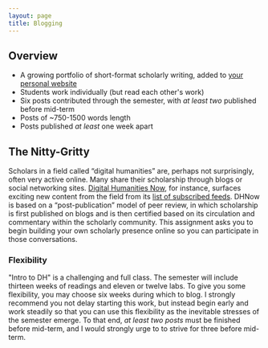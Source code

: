 ```yaml
---
layout: page
title: Blogging
---
```


## Overview

+ A growing portfolio of short-format scholarly writing, added to [your personal website](/assignments/domain/)
+ Students work individually (but read each other's work)
+ Six posts contributed through the semester, with *at least two* published before mid-term
+ Posts of ~750-1500 words length
+ Posts published *at least* one week apart

## The Nitty-Gritty

Scholars in a field called “digital humanities” are, perhaps not surprisingly, often very active online. Many share their scholarship through blogs or social networking sites. [Digital Humanities Now](https://digitalhumanitiesnow.org/), for instance, surfaces exciting new content from the field from its [list of subscribed feeds](https://digitalhumanitiesnow.org/subscribed-feeds/). DHNow is based on a “post-publication” model of peer review, in which scholarship is first published on blogs and is then certified based on its circulation and commentary within the scholarly community. This assignment asks you to begin building your own scholarly presence online so you can participate in those conversations.

### Flexibility

"Intro to DH" is a challenging and full class. The semester will include thirteen weeks of readings and eleven or twelve labs. To give you some flexibility, you may choose six weeks during which to blog. I strongly recommend you not delay starting this work, but instead begin early and work steadily so that you can use this flexibility as the inevitable stresses of the semester emerge. To that end, *at least two posts* must be finished before mid-term, and I would strongly urge to to strive for three before mid-term.